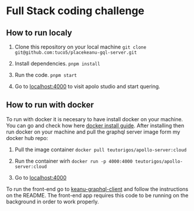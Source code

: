 # Full Stack coding challenge

## How to run localy

1. Clone this repository on your local machine
   `git clone git@github.com:tuco5/placekeanu-gql-server.git`

2. Install dependencies.
   `pnpm install`

3. Run the code.
   `pnpm start`

4. Go to [localhost:4000](http://localhost:4000) to visit apolo studio and start quering.

## How to run with docker

To run with docker it is necesary to have install docker on your machine. You can go and check how here [docker install guide](https://docs.docker.com/engine/install/). After installing then run docker on your machine and pull the graphql server image form my docker hub repo:

1. Pull the image container `docker pull teutorigos/apollo-server:cloud`

2. Run the container wirh `docker run -p 4000:4000 teutorigos/apollo-server:cloud`

3. Go to [localhost:4000](http://localhost:4000)

To run the front-end go to [keanu-graphql-client](https://github.com/tuco5/placekeanu-client) and follow the instructions on the README. The front-end app requires this code to be running on the background in order to work properly.
